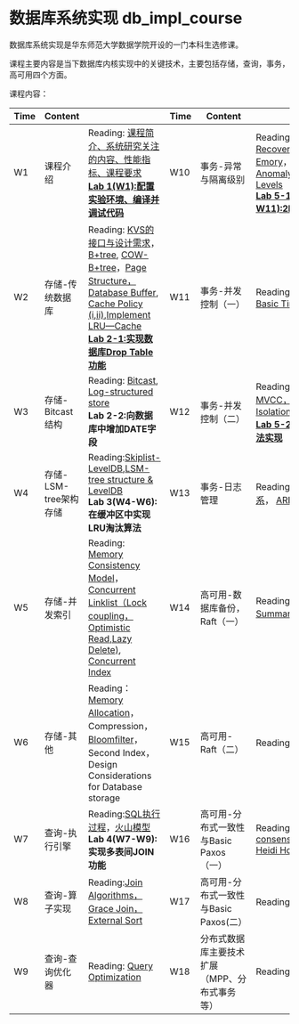 # 数据库系统实现 db_impl_course

数据库系统实现是华东师范大学数据学院开设的一门本科生选修课。

课程主要内容是当下数据库内核实现中的关键技术，主要包括存储，查询，事务，高可用四个方面。


课程内容：

| Time | Content|                                                                                                                                                                                                                                                                                                                                                                                                                                                                                                                                                                                                                                                                                                                                                                                     |Time|Content| |
|------|-------|-------------------------------------------------------------------------------------------------------------------------------------------------------------------------------------------------------------------------------------------------------------------------------------------------------------------------------------------------------------------------------------------------------------------------------------------------------------------------------------------------------------------------------------------------------------------------------------------------------------------------------------------------------------------------------------------------------------------------------------------------------------------------------------|------|------|------|
|W1| 课程介绍| Reading: [课程简介、系统研究关注的内容、性能指标、课程要求](https://github.com/dase314/dase314.github.io/blob/main/files/W1-Intro.pptx) <br/>[**Lab 1(W1):配置实验环境、编译并调试代码**](https://lightning-cheque-89b.notion.site/W1-ba81b0ca86f648288a5cf1337c527fc3)                                                                                                                                                                                                                                                                                                                                                                                                                                                                                                                                                   |W10| 事务-异常与隔离级别 | Reading:[Serializablity， Recoverability-Emory](http://www.mathcs.emory.edu/~cheung/Courses/554/Syllabus/8-recv+serial/recoverable.html)， [Transaction Anomaly,Isolation Levels]() <br/>[**Lab 5-1(W10-W11):2PL算法实现**](https://github.com/ZhangZihao270/DaSE_DBMS_Implemention/tree/master/%E5%B9%B6%E5%8F%91%E6%8E%A7%E5%88%B6/cc_lock)                |
|W2|存储-传统数据库| Reading: [KVS的接口与设计需求](https://github.com/dase314/dase314.github.io/blob/main/files/W2-KVS%E6%8E%A5%E5%8F%A3.pptx)，[B+tree](https://www.geeksforgeeks.org/introduction-of-b-tree/?ref=lbp),  [COW-B+tree](http://www.bzero.se/ldapd/btree.html)，[Page Structure，Database Buffer](https://github.com/dase314/dase314.github.io/blob/main/files/W4-BufferPool.pptx), [Cache Policy (i](https://www.geeksforgeeks.org/page-replacement-algorithms-in-operating-systems/)[,ii)](http://www.mathcs.emory.edu/~cheung/Courses/355/Syllabus/9-virtual-mem/SC-replace.html),[Implement LRU—Cache](https://github.com/dase314/dase314.github.io/blob/main/files/LRU.pdf) <br/> [**Lab 2-1:实现数据库Drop Table功能**](https://lightning-cheque-89b.notion.site/Drop-Table-02a5c41925384edcbd020b7420f74bb1) |W11|事务-并发控制（一） | Reading: [2PL，S2PL，Basic Timestamp](https://github.com/dase314/dase314.github.io/blob/main/files/%E5%B9%B6%E5%8F%91%E6%8E%A7%E5%88%B6%E7%AE%97%E6%B3%95(%E4%B8%80).pdf)|
|W3|存储-Bitcast结构| Reading:  [Bitcast](https://github.com/dase314/dase314.github.io/blob/main/files/W2-Bitcast.pptx), [Log-structured store](http://blog.notdot.net/2009/12/Damn-Cool-Algorithms-Log-structured-storage) <br/> **Lab 2-2:向数据库中增加DATE字段**                                                                                                                                                                                                                                                                                                                                                                                                                                                                                                                                               |W12| 事务-并发控制（二）|Reading:[OCC， MVCC，Snapshot Isolation](https://github.com/dase314/dase314.github.io/blob/main/files/%E5%B9%B6%E5%8F%91%E6%8E%A7%E5%88%B6%E7%AE%97%E6%B3%95(%E4%BA%8C).pdf) <br/>[**Lab 5-2(W12):OCC算法实现**](https://github.com/ZhangZihao270/DaSE_DBMS_Implemention/tree/master/%E5%B9%B6%E5%8F%91%E6%8E%A7%E5%88%B6/cc_occ)  |
|W4|存储-LSM-tree架构存储| Reading:[Skiplist-LevelDB](https://github.com/dase314/dase314.github.io/blob/main/files/skiplist-leveldb.pdf),[LSM-tree structure & LevelDB](https://github.com/dase314/dase314.github.io/blob/main/files/W2-LSM-tree.pptx) <br/> **Lab 3(W4-W6):在缓冲区中实现LRU淘汰算法**                                                                                                                                                                                                                                                                                                                                                                                                                                                                                                                   |W13| 事务-日志管理|Reading:[日志与缓冲区关系](https://github.com/dase314/dase314.github.io/blob/main/files/steal_force.pdf)， [ARIES](https://github.com/dase314/dase314.github.io/blob/main/files/ARIES.pdf),[补充材料](https://github.com/dase314/dase314.github.io/blob/main/files/n12-Recovery.pdf)|
|W5|存储-并发索引| Reading: [Memory Consistency Model](https://en.wikipedia.org/wiki/Linearizability)，[Concurrent Linklist（Lock coupling，Optimistic Read,Lazy Delete)](https://github.com/dase314/dase314.github.io/blob/main/files/W6-%E5%B9%B6%E5%8F%91%E6%8E%A7%E5%88%B6%E9%93%BE%E8%A1%A8.pdf), [Concurrent Index](https://github.com/dase314/dase314.github.io/blob/main/files/W6-CC4BplusTree.pdf)                                                                                                                                                                                                                                                                                                                                                                                               |W14|高可用-数据库备份，Raft（一） |Reading:[Raft Summary](https://dase314.github.io/blog/distributed_consensus/Raft%E4%BB%8B%E7%BB%8D.html)， [Raft Paper](https://web.stanford.edu/~ouster/cgi-bin/papers/raft-atc14) | 
|W6|存储-其他 | Reading：[Memory Allocation](https://github.com/dase314/dase314.github.io/blob/main/files/memory_allocator.pdf)，Compression，[Bloomfilter](https://en.wikipedia.org/wiki/Bloom_filter#:~:text=A%20Bloom%20filter%20is%20a,a%20member%20of%20a%20set.)，Second Index， Design Considerations for Database storage                                                                                                                                                                                                                                                                                                                                                                                                                                                                        |W15|高可用-Raft（二）|Reading: 见上 |
|W7|查询-执行引擎| Reading:[SQL执行过程](https://github.com/dase314/dase314.github.io/blob/main/files/query_overview.pdf)，[火山模型](https://github.com/dase314/dase314.github.io/blob/main/files/Vocano%20Model.pdf) <br/> **Lab 4(W7-W9): 实现多表间JOIN功能**                                                                                                                                                                                                                                                                                                                                                                                                                                                                                                                                                      |W16|高可用-分布式一致性与Basic Paxos（一）|Reading: [Distributed consensus revised-Heidi Howard](https://github.com/dase314/dase314.github.io/blob/main/files/W16-BasicPaxos.pdf)|
|W8|查询-算子实现| Reading:[Join Algorithms，Grace Join，External Sort](https://github.com/dase314/dase314.github.io/blob/main/files/db_impl_joins.pdf)                                                                                                                                                                                                                                                                                                                                                                                                                                                                                                                                                                                                                                                  |W17|高可用-分布式一致性与Basic Paxos(二）|Reading: 见上|
|W9|查询-查询优化器| Reading: [Query Optimization](https://github.com/dase314/dase314.github.io/blob/main/files/query_queryopt.pdf)                                                                                                                                                                                                                                                                                                                                                                                                                                                                                                                                                                                                                                                                      |W18|分布式数据库主要技术扩展（MPP、分布式事务等）|Reading:|

